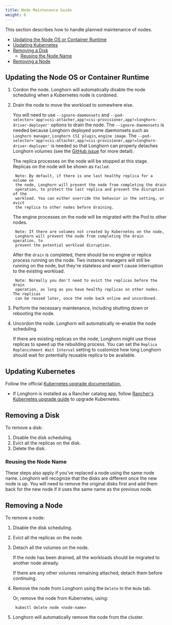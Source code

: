 ```yaml
---
title: Node Maintenance Guide
weight: 6
---
```


This section describes how to handle planned maintenance of nodes.

- [Updating the Node OS or Container Runtime](#updating-the-node-os-or-container-runtime)
- [Updating Kubernetes](#updating-kubernetes)
- [Removing a Disk](#removing-a-disk)
  - [Reusing the Node Name](#reusing-the-node-name)
- [Removing a Node](#removing-a-node)

## Updating the Node OS or Container Runtime

1. Cordon the node. Longhorn will automatically disable the node scheduling when a Kubernetes node is cordoned.

1. Drain the node to move the workload to somewhere else.

    You will need to use `--ignore-daemonsets` and `--pod-selector='app!=csi-attacher,app!=csi-provisioner,app!=longhorn-driver-deployer'` options to drain the node.
    The `--ignore-daemonsets` is needed because Longhorn deployed some daemonsets such as `Longhorn manager`, `Longhorn CSI plugin`, `engine image`.
    The `--pod-selector='app!=csi-attacher,app!=csi-provisioner,app!=longhorn-driver-deployer'` is needed so that Longhorn can properly detaches Longhorn volumes (see the [GitHub issue](https://github.com/longhorn/longhorn/issues/3304) for more detail).

    The replica processes on the node will be stopped at this stage. Replicas on
    the node will be shown as `Failed`.

        Note: By default, if there is one last healthy replica for a volume on
        the node, Longhorn will prevent the node from completing the drain
        operation, to protect the last replica and prevent the disruption of the
        workload. You can either override the behavior in the setting, or evict
        the replica to other nodes before draining.

    The engine processes on the node will be migrated with the Pod to other nodes.

        Note: If there are volumes not created by Kubernetes on the node,
        Longhorn will prevent the node from completing the drain operation, to
        prevent the potential workload disruption.

    After the `drain` is completed, there should be no engine or replica process running on the node. Two instance managers will still be running on the node, but they're stateless and won't cause interruption to the existing workload.

        Note: Normally you don't need to evict the replicas before the drain
        operation, as long as you have healthy replicas on other nodes. The replicas
        can be reused later, once the node back online and uncordoned.

1. Perform the necessary maintenance, including shutting down or rebooting the node.
1. Uncordon the node. Longhorn will automatically re-enable the node scheduling.

    If there are existing replicas on the node, Longhorn might use those
    replicas to speed up the rebuilding process. You can set the `Replica
    Replenishment Wait Interval` setting to customize how long Longhorn should
    wait for potentially reusable replica to be available.

## Updating Kubernetes

Follow the official [Kubernetes upgrade documentation.](https://kubernetes.io/docs/tasks/administer-cluster/kubeadm/kubeadm-upgrade/)

* If Longhorn is installed as a Rancher catalog app, follow [Rancher's Kubernetes upgrade guide](https://rancher.com/docs/rancher/v2.x/en/cluster-admin/upgrading-kubernetes/#upgrading-the-kubernetes-version) to upgrade Kubernetes.

## Removing a Disk
To remove a disk:
1. Disable the disk scheduling.
1. Evict all the replicas on the disk.
1. Delete the disk.

### Reusing the Node Name

These steps also apply if you've replaced a node using the same node name. Longhorn will recognize that the disks are different once the new node is up. You will need to remove the original disks first and add them back for the new node if it uses the same name as the previous node.

## Removing a Node
To remove a node:
1. Disable the disk scheduling.
1. Evict all the replicas on the node.
1. Detach all the volumes on the node.

    If the node has been drained, all the workloads should be migrated to another node already.

    If there are any other volumes remaining attached, detach them before continuing.

1. Remove the node from Longhorn using the `Delete` in the `Node` tab.

    Or, remove the node from Kubernetes, using:

        kubectl delete node <node-name>

1. Longhorn will automatically remove the node from the cluster.
